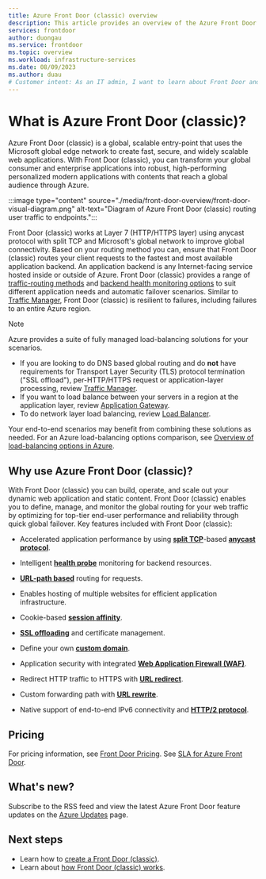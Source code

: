 ```yaml
---
title: Azure Front Door (classic) overview
description: This article provides an overview of the Azure Front Door (classic) service.
services: frontdoor
author: duongau
ms.service: frontdoor
ms.topic: overview
ms.workload: infrastructure-services
ms.date: 08/09/2023
ms.author: duau
# Customer intent: As an IT admin, I want to learn about Front Door and what I can use it for. 
---
```


# What is Azure Front Door (classic)?

Azure Front Door (classic) is a global, scalable entry-point that uses the Microsoft global edge network to create fast, secure, and widely scalable web applications. With Front Door (classic), you can transform your global consumer and enterprise applications into robust, high-performing personalized modern applications with contents that reach a global audience through Azure.

:::image type="content" source="./media/front-door-overview/front-door-visual-diagram.png" alt-text="Diagram of Azure Front Door (classic) routing user traffic to endpoints.":::

Front Door (classic) works at Layer 7 (HTTP/HTTPS layer) using anycast protocol with split TCP and Microsoft's global network to improve global connectivity. Based on your routing method you can, ensure that Front Door (classic) routes your client requests to the fastest and most available application backend. An application backend is any Internet-facing service hosted inside or outside of Azure. Front Door (classic) provides a range of [traffic-routing methods](front-door-routing-methods.md) and [backend health monitoring options](front-door-health-probes.md) to suit different application needs and automatic failover scenarios. Similar to [Traffic Manager](../traffic-manager/traffic-manager-overview.md), Front Door (classic) is resilient to failures, including failures to an entire Azure region.

>[!NOTE]
> Azure provides a suite of fully managed load-balancing solutions for your scenarios. 
> * If you are looking to do DNS based global routing and do **not** have requirements for Transport Layer Security (TLS) protocol termination ("SSL offload"), per-HTTP/HTTPS request or application-layer processing, review [Traffic Manager](../traffic-manager/traffic-manager-overview.md). 
> * If you want to load balance between your servers in a region at the application layer, review [Application Gateway](../application-gateway/overview.md).
> * To do network layer load balancing, review [Load Balancer](../load-balancer/load-balancer-overview.md). 
> 
> Your end-to-end scenarios may benefit from combining these solutions as needed.
> For an Azure load-balancing options comparison, see [Overview of load-balancing options in Azure](/azure/architecture/guide/technology-choices/load-balancing-overview).

## Why use Azure Front Door (classic)?

With Front Door (classic) you can build, operate, and scale out your dynamic web application and static content. Front Door (classic) enables you to define, manage, and monitor the global routing for your web traffic by optimizing for top-tier end-user performance and reliability through quick global failover.
Key features included with Front Door (classic):

* Accelerated application performance by using **[split TCP](front-door-traffic-acceleration.md?pivots=front-door-classic#connect-to-the-front-door-edge-location-split-tcp)**-based **[anycast protocol](front-door-traffic-acceleration.md?pivots=front-door-classic#select-the-front-door-edge-location-for-the-request-anycast)**.

* Intelligent **[health probe](front-door-health-probes.md)** monitoring for backend resources.

*  **[URL-path based](front-door-route-matching.md?pivots=front-door-classic)** routing for requests.

* Enables hosting of multiple websites for efficient application infrastructure.

* Cookie-based **[session affinity](front-door-routing-methods.md#affinity)**.

* **[SSL offloading](front-door-custom-domain-https.md)** and certificate management.

* Define your own **[custom domain](front-door-custom-domain.md)**.

* Application security with integrated  **[Web Application Firewall (WAF)](../web-application-firewall/overview.md)**.

* Redirect HTTP traffic to HTTPS with **[URL redirect](front-door-url-rewrite.md?pivots=front-door-classic)**.

* Custom forwarding path with **[URL rewrite](front-door-url-rewrite.md?pivots=front-door-classic)**.

* Native support of end-to-end IPv6 connectivity and **[HTTP/2 protocol](front-door-http2.md)**.

## Pricing

For pricing information, see [Front Door Pricing](https://azure.microsoft.com/pricing/details/frontdoor/). See [SLA for Azure Front Door](https://azure.microsoft.com/support/legal/sla/frontdoor/v1_0/).

## What's new?

Subscribe to the RSS feed and view the latest Azure Front Door feature updates on the [Azure Updates](https://azure.microsoft.com/updates/?category=networking&query=Azure%20Front%20Door) page.

## Next steps

- Learn how to [create a Front Door (classic)](quickstart-create-front-door.md).
- Learn about [how Front Door (classic) works](front-door-routing-architecture.md?pivots=front-door-classic).